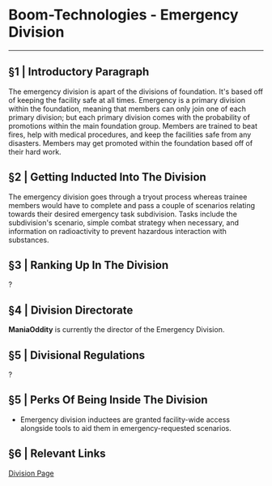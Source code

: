 # Boom-Technologies - Emergency Division

----------------------------------------------------------

## §1 | Introductory Paragraph
The emergency division is apart of the divisions of foundation. It's based off of keeping the facility safe at all times. Emergency is a primary division within the foundation, meaning that members can only join one of each primary division; but each primary division comes with the probability of promotions within the main foundation group. Members are trained to beat fires, help with medical procedures, and keep the facilities safe from any disasters. Members may get promoted within the foundation based off of their hard work.
## §2 | Getting Inducted Into The Division
The emergency division goes through a tryout process whereas trainee members would have to complete and pass a couple of scenarios relating towards their desired emergency task subdivision. Tasks include the subdivision's scenario, simple combat strategy when necessary, and information on radioactivity to prevent hazardous interaction with substances. 
## §3 | Ranking Up In The Division
?
## §4 | Division Directorate
**ManiaOddity** is currently the director of the Emergency Division.
## §5 | Divisional Regulations
?
## §5 | Perks Of Being Inside The Division
- Emergency division inductees are granted facility-wide access alongside tools to aid them in emergency-requested scenarios.
## §6 | Relevant Links
[Division Page](https://www.roblox.com/groups/4717972/BT-Emergency-Division#!/about)
